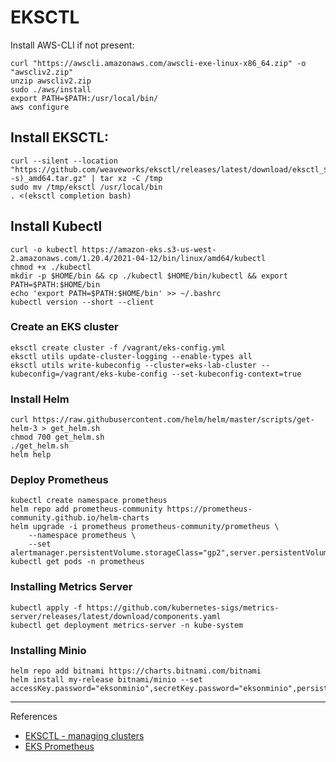 # EKSCTL


Install AWS-CLI if not present:  
```shell
curl "https://awscli.amazonaws.com/awscli-exe-linux-x86_64.zip" -o "awscliv2.zip"
unzip awscliv2.zip
sudo ./aws/install
export PATH=$PATH:/usr/local/bin/
aws configure
```

## Install EKSCTL:  
```shell
curl --silent --location "https://github.com/weaveworks/eksctl/releases/latest/download/eksctl_$(uname -s)_amd64.tar.gz" | tar xz -C /tmp
sudo mv /tmp/eksctl /usr/local/bin
. <(eksctl completion bash)
```

## Install Kubectl

```
curl -o kubectl https://amazon-eks.s3-us-west-2.amazonaws.com/1.20.4/2021-04-12/bin/linux/amd64/kubectl
chmod +x ./kubectl
mkdir -p $HOME/bin && cp ./kubectl $HOME/bin/kubectl && export PATH=$PATH:$HOME/bin
echo 'export PATH=$PATH:$HOME/bin' >> ~/.bashrc
kubectl version --short --client
```

### Create an EKS cluster

```shell
eksctl create cluster -f /vagrant/eks-config.yml
eksctl utils update-cluster-logging --enable-types all
eksctl utils write-kubeconfig --cluster=eks-lab-cluster --kubeconfig=/vagrant/eks-kube-config --set-kubeconfig-context=true
```

### Install Helm

```
curl https://raw.githubusercontent.com/helm/helm/master/scripts/get-helm-3 > get_helm.sh
chmod 700 get_helm.sh
./get_helm.sh
helm help
```

### Deploy Prometheus

```
kubectl create namespace prometheus
helm repo add prometheus-community https://prometheus-community.github.io/helm-charts
helm upgrade -i prometheus prometheus-community/prometheus \
    --namespace prometheus \
    --set alertmanager.persistentVolume.storageClass="gp2",server.persistentVolume.storageClass="gp2"
kubectl get pods -n prometheus
```

### Installing Metrics Server

```
kubectl apply -f https://github.com/kubernetes-sigs/metrics-server/releases/latest/download/components.yaml
kubectl get deployment metrics-server -n kube-system
```

### Installing Minio

```
helm repo add bitnami https://charts.bitnami.com/bitnami
helm install my-release bitnami/minio --set accessKey.password="eksonminio",secretKey.password="eksonminio",persistence.storageClass="gp2"
```

-----
References

- [EKSCTL - managing clusters](https://https://eksctl.io/usage/creating-and-managing-clusters/)
- [EKS Prometheus](https://docs.aws.amazon.com/eks/latest/userguide/prometheus.html)
